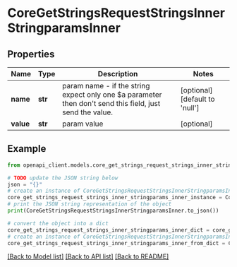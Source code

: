 # CoreGetStringsRequestStringsInnerStringparamsInner


## Properties

Name | Type | Description | Notes
------------ | ------------- | ------------- | -------------
**name** | **str** | param name                                     - if the string expect only one $a parameter then don&#39;t send this field, just send the value. | [optional] [default to 'null']
**value** | **str** | param value | [optional] 

## Example

```python
from openapi_client.models.core_get_strings_request_strings_inner_stringparams_inner import CoreGetStringsRequestStringsInnerStringparamsInner

# TODO update the JSON string below
json = "{}"
# create an instance of CoreGetStringsRequestStringsInnerStringparamsInner from a JSON string
core_get_strings_request_strings_inner_stringparams_inner_instance = CoreGetStringsRequestStringsInnerStringparamsInner.from_json(json)
# print the JSON string representation of the object
print(CoreGetStringsRequestStringsInnerStringparamsInner.to_json())

# convert the object into a dict
core_get_strings_request_strings_inner_stringparams_inner_dict = core_get_strings_request_strings_inner_stringparams_inner_instance.to_dict()
# create an instance of CoreGetStringsRequestStringsInnerStringparamsInner from a dict
core_get_strings_request_strings_inner_stringparams_inner_from_dict = CoreGetStringsRequestStringsInnerStringparamsInner.from_dict(core_get_strings_request_strings_inner_stringparams_inner_dict)
```
[[Back to Model list]](../README.md#documentation-for-models) [[Back to API list]](../README.md#documentation-for-api-endpoints) [[Back to README]](../README.md)


